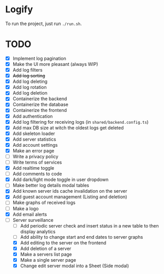 # Logify

To run the project, just run `./run.sh`.

# TODO
 - [x] Implement log pagination
 - [x] Make the UI more pleasant (always WIP)
 - [x] Add log filters
 - [x] ~~Add log sorting~~
 - [x] Add log deleting
 - [x] Add log rotation
 - [x] Add log deletion
 - [x] Containerize the backend
 - [x] Containerize the database
 - [x] Containerize the frontend
 - [x] Add authentication
 - [x] Add log filtering for receiving logs (in `shared/backend.config.ts`)
 - [x] Add max DB size at witch the oldest logs get deleted
 - [x] Add skeleton loader
 - [x] Add server statistics
 - [x] Add account settings
 - [x] Make an error page
 - [ ] Write a privacy policy
 - [ ] Write terms of services
 - [x] Add realtime toggle
 - [ ] Add comments to code
 - [x] Add dark/light mode toggle in user dropdown
 - [ ] Make better log details modal tables
 - [x] Add known server ids cache invalidation on the server
 - [x] Add guest account management (Listing and deletion)
 - [ ] Make graphs of received logs
 - [ ] Make a logo
 - [x] Add email alerts
 - [ ] Server surveillance
   - [ ] Add periodic server check and insert status in a new table to then display analytics
   - [ ] Add ability to change start and end dates to server graphs
   - [x] Add editing to the server on the frontend
   - [x] Add deletion of a server
   - [x] Make a servers list page
   - [x] Make a single server page
   - [x] Change edit server modal into a Sheet (Side modal)
